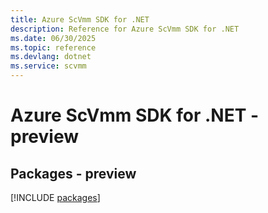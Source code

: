 ```yaml
---
title: Azure ScVmm SDK for .NET
description: Reference for Azure ScVmm SDK for .NET
ms.date: 06/30/2025
ms.topic: reference
ms.devlang: dotnet
ms.service: scvmm
---
```

# Azure ScVmm SDK for .NET - preview
## Packages - preview
[!INCLUDE [packages](scvmm-index.md)]